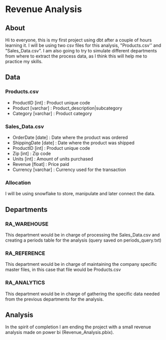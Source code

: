 # Revenue Analysis


## About
Hi to everyone, this is my first project using dbt after a couple of hours learning it.
I will be using two csv files for this analysis, "Products.csv'' and "Sales_Data.csv". I am also going to try to simulate different departments from where to extract the process data, as I think this will help me to practice my skills.


## Data


### Products.csv
- ProductID [int] : Product unique code
- Product [varchar] : Product_description|subcategory
- Category [varchar] : Product category


### Sales_Data.csv
- OrderDate [date] : Date where the product was ordered
- ShippingDate [date] : Date where the product was shipped
- ProductID [int] : Product unique code
- Zip [int] : Zip code
- Units [int] : Amount of units purchased
- Revenue [float] : Price paid
- Currency [varchar] : Currency used for the transaction


### Allocation
I will be using snowflake to store, manipulate and later connect the data.


## Departments


### RA_WAREHOUSE
This department would be in charge of processing the Sales_Data.csv and creating a periods table for the analysis (query saved on periods_query.txt)


### RA_REFERENCE
This department would be in charge of maintaining the company specific master files, in this case that file would be Products.csv


### RA_ANALYTICS
This department would be in charge of gathering the specific data needed from the previous departments for the analysis.


## Analysis
In the spirit of completion I am ending the project with a small revenue analysis made on power bi (Revenue_Analysis.pbix).

